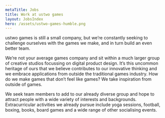 ```yaml
---
metaTitle: Jobs
title: Work at ustwo games
layout: JobsIndex
hero: /assets/ustwo-games-humble.png
---
```


ustwo games is still a small company, but we’re constantly seeking to challenge ourselves with the games we make, and in turn build an even better team.

We’re not your average games company and sit within a much larger group of creative studios focussing on digital product design. It’s this uncommon heritage of ours that we believe contributes to our innovative thinking and we embrace applications from outside the traditional games industry. How do we make games that don’t feel like games? We take inspiration from outside of games.

We seek team members to add to our already diverse group and hope to attract people with a wide variety of interests and backgrounds. Extracurricular activities we already pursue include yoga sessions, football, boxing, books, board games and a wide range of other socialising events.

